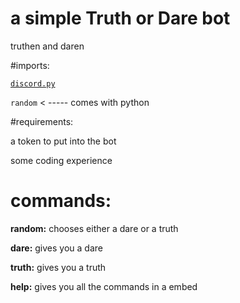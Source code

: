 # a simple Truth or Dare bot
truthen and daren

#imports:


[`discord.py`](https://pypi.org/project/discord.py/)


`random` < ----- comes with python

#requirements:


a token to put into the bot 


some coding experience 


# commands:

**random:**
chooses either a dare or a truth 


**dare:**
gives you a dare


**truth:**
gives you a truth


**help:**
gives you all the commands in a embed
